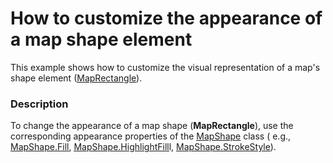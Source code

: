# How to customize the appearance of a map shape element


<p>This example shows how to customize the visual representation of a map's shape element (<a href="http://documentation.devexpress.com/#Silverlight/clsDevExpressXpfMapMapRectangletopic"><u>MapRectangle</u></a>). </p><p></p><p></p>


<h3>Description</h3>

<p>To change the appearance of a map shape (<strong>MapRectangle</strong>), use the corresponding appearance properties of the <a href="http://help.devexpress.com/#Silverlight/clsDevExpressXpfMapMapShapetopic"><u>MapShape</u></a> class ( e.g., <a href="http://help.devexpress.com/#Silverlight/DevExpressXpfMapMapShape_Filltopic"><u>MapShape.Fill</u></a>, <a href="http://help.devexpress.com/#Silverlight/DevExpressXpfMapMapShape_HighlightFilltopic"><u>MapShape.HighlightFill</u></a>l,  <a href="http://help.devexpress.com/#Silverlight/DevExpressXpfMapMapShape_StrokeStyletopic"><u>MapShape.StrokeStyle</u></a>). </p><br />


<br/>


